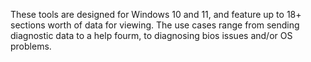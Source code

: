 These tools are designed for Windows 10 and 11, and feature up to 18+ sections worth of data for viewing. The use cases range from sending diagnostic data to a help fourm, to diagnosing bios issues and/or OS problems.
